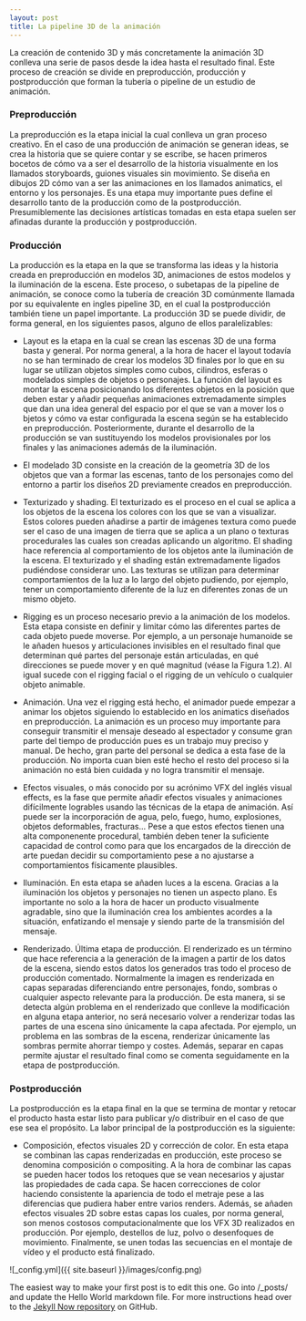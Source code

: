 ```yaml
---
layout: post
title: La pipeline 3D de la animación
---
```


La creación de contenido 3D y más concretamente la animación 3D conlleva una
serie de pasos desde la idea hasta el resultado final. Este proceso de creación se divide
en preproducción, producción y postproducción que forman la tubería o pipeline de un
estudio de animación.

### Preproducción

La preproducción es la etapa inicial la cual conlleva un gran proceso creativo.
En el caso de una producción de animación se generan ideas, se crea la historia
que se quiere contar y se escribe, se hacen primeros bocetos de cómo va a ser el
desarrollo de la historia visualmente en los llamados storyboards, guiones visuales
sin movimiento. Se diseña en dibujos 2D cómo van a ser las animaciones en los
llamados animatics, el entorno y los personajes. Es una etapa muy importante
pues define el desarrollo tanto de la producción como de la postproducción. 
Presumiblemente las decisiones artísticas tomadas en esta etapa suelen ser afinadas
durante la producción y postproducción.

### Producción
	
La producción es la etapa en la que se transforma las ideas y la historia creada
en preproducción en modelos 3D, animaciones de estos modelos y la iluminación
de la escena. Este proceso, o subetapas de la pipeline de animación, se conoce
como la tubería de creación 3D comúnmente llamada por su equivalente en ingles
pipeline 3D, en el cual la postproducción también tiene un papel importante. La
producción 3D se puede dividir, de forma general, en los siguientes pasos, alguno
de ellos paralelizables:
	
*	Layout es la etapa en la cual se crean las escenas 3D de una forma basta y
	general. Por norma general, a la hora de hacer el layout todavía no se han
	terminado de crear los modelos 3D finales por lo que en su lugar se utilizan
	objetos simples como cubos, cilindros, esferas o modelados simples de objetos o 
	personajes. La función del layout es montar la escena posicionando los
	diferentes objetos en la posición que deben estar y añadir pequeñas animaciones 
	extremadamente simples que dan una idea general del espacio por el que se van a mover los o
	bjetos y cómo va estar configurada la escena según se ha establecido en preproducción. 
	Posteriormente, durante el desarrollo de la producción se van sustituyendo los modelos 
	provisionales por los finales y las animaciones además de la iluminación.
	
*	El modelado 3D consiste en la creación de la geometría 3D de los objetos
	que van a formar las escenas, tanto de los personajes como del entorno a
	partir los diseños 2D previamente creados en preproducción.
	
*	Texturizado y shading. El texturizado es el proceso en el cual se aplica a los
	objetos de la escena los colores con los que se van a visualizar. Estos colores
	pueden añadirse a partir de imágenes textura como puede ser el caso de una
	imagen de tierra que se aplica a un plano o texturas procedurales las cuales
	son creadas aplicando un algoritmo. El shading hace referencia al comportamiento 
	de los objetos ante la iluminación de la escena. El texturizado y
	el shading están extremadamente ligados pudiéndose considerar uno. Las
	texturas se utilizan para determinar comportamientos de la luz a lo largo
	del objeto pudiendo, por ejemplo, tener un comportamiento diferente de la
	luz en diferentes zonas de un mismo objeto.

*	Rigging es un proceso necesario previo a la animación de los modelos. Esta
	etapa consiste en definir y limitar cómo las diferentes partes de cada objeto
	puede moverse. Por ejemplo, a un personaje humanoide se le añaden huesos
	y articulaciones invisibles en el resultado final que determinan qué partes
	del personaje están articuladas, en qué direcciones se puede mover y en qué
	magnitud (véase la Figura 1.2). Al igual sucede con el rigging facial o el
	rigging de un vehículo o cualquier objeto animable.
	
*	Animación. Una vez el rigging está hecho, el animador puede empezar a
	animar los objetos siguiendo lo establecido en los animatics diseñados en
	preproducción. La animación es un proceso muy importante para conseguir
	transmitir el mensaje deseado al espectador y consume gran parte del tiempo
	de producción pues es un trabajo muy preciso y manual. De hecho, gran
	parte del personal se dedica a esta fase de la producción. No importa cuan
	bien esté hecho el resto del proceso si la animación no está bien cuidada y
	no logra transmitir el mensaje.

*	Efectos visuales, o más conocido por su acrónimo VFX del inglés visual effects, 
	es la fase que permite añadir efectos visuales y animaciones difícilmente
	logrables usando las técnicas de la etapa de animación. Así puede ser la incorporación 
	de agua, pelo, fuego, humo, explosiones, objetos deformables,
	fracturas... Pese a que estos efectos tienen una alta componenente procedural, 
	también deben tener la suficiente capacidad de control como para que
	los encargados de la dirección de arte puedan decidir su comportamiento
	pese a no ajustarse a comportamientos físicamente plausibles.
	
*	Iluminación. En esta etapa se añaden luces a la escena. Gracias a la iluminación 
	los objetos y personajes no tienen un aspecto plano. Es importante
	no solo a la hora de hacer un producto visualmente agradable, sino que la
	iluminación crea los ambientes acordes a la situación, enfatizando el mensaje
	y siendo parte de la transmisión del mensaje.

*	Renderizado. Última etapa de producción. El renderizado es un término que
	hace referencia a la generación de la imagen a partir de los datos de la
	escena, siendo estos datos los generados tras todo el proceso de producción
	comentado.
	Normalmente la imagen es renderizada en capas separadas diferenciando
	entre personajes, fondo, sombras o cualquier aspecto relevante para la producción. De esta manera, si se detecta algún problema en el renderizado que
	conlleve la modificación en alguna etapa anterior, no será necesario volver a
	renderizar todas las partes de una escena sino únicamente la capa afectada.
	Por ejemplo, un problema en las sombras de la escena, renderizar únicamente las sombras permite ahorrar tiempo y costes. Además, separar en capas
	permite ajustar el resultado final como se comenta seguidamente en la etapa
	de postproducción.
	
	
### Postproducción

La postproducción es la etapa final en la que se termina de montar y retocar el
producto hasta estar listo para publicar y/o distribuir en el caso de que ese sea
el propósito. La labor principal de la postproducción es la siguiente:

*	Composición, efectos visuales 2D y corrección de color. En esta etapa se
	combinan las capas renderizadas en producción, este proceso se denomina
	composición o compositing. A la hora de combinar las capas se pueden hacer
	todos los retoques que se vean necesarios y ajustar las propiedades de cada
	capa. Se hacen correcciones de color haciendo consistente la apariencia de
	todo el metraje pese a las diferencias que pudiera haber entre varios renders.
	Además, se añaden efectos visuales 2D sobre estas capas los cuales, por
	norma general, son menos costosos computacionalmente que los VFX 3D
	realizados en producción. Por ejemplo, destellos de luz, polvo o desenfoques
	de movimiento. Finalmente, se unen todas las secuencias en el montaje de
	vídeo y el producto está finalizado.


![_config.yml]({{ site.baseurl }}/images/config.png)

The easiest way to make your first post is to edit this one. Go into /_posts/ and update the Hello World markdown file. For more instructions head over to the [Jekyll Now repository](https://github.com/barryclark/jekyll-now) on GitHub.